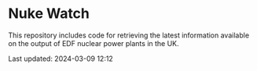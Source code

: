 # Nuke Watch

This repository includes code for retrieving the latest information available on the output of EDF nuclear power plants in the UK.

Last updated: 2024-03-09 12:12